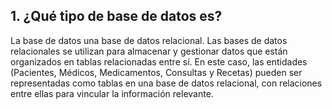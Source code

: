 
## 1. ¿Qué tipo de base de datos es?


La base de datos una base de datos relacional. Las bases de datos relacionales se utilizan para almacenar y gestionar datos que están organizados en tablas relacionadas entre sí. En este caso, las entidades (Pacientes, Médicos, Medicamentos, Consultas y Recetas) pueden ser representadas como tablas en una base de datos relacional, con relaciones entre ellas para vincular la información relevante.
